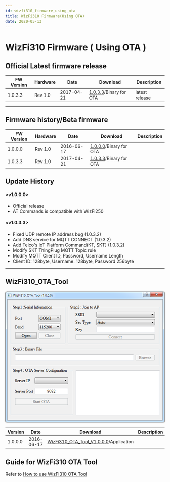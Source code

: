 ```yaml
---
id: wizfi310_firmware_using_ota
title: WizFi310 Firmware(Using OTA)
date: 2020-05-13
---
```


# WizFi310 Firmware ( Using OTA )

## Official Latest firmware release



| FW Version | Hardware | Date       | Download                                                                            | Description    |
| ---------- | -------- | ---------- | ----------------------------------------------------------------------------------- | -------------- |
| 1.0.3.3    | Rev 1.0  | 2017-04-21 | [1.0.3.3](/img/products/wizfi310/wizfi310firmware_ota/ota_v1_0_3_3.zip)/Binary for OTA | latest release |



-----

## Firmware history/Beta firmware

| FW Version | Hardware | Date       | Download                                                                            | Description |
| ---------- | -------- | ---------- | ----------------------------------------------------------------------------------- | ----------- |
| 1.0.0.0    | Rev 1.0  | 2016-06-17 | [1.0.0.0](/img/products/wizfi310/wizfi310firmware_ota/ota_v1_0_0_0.zip)/Binary for OTA |             |
| 1.0.3.3    | Rev 1.0  | 2017-04-21 | [1.0.3.3](/img/products/wizfi310/wizfi310firmware_ota/ota_v1_0_3_3.zip)/Binary for OTA |             |

## Update History

#### \<v1.0.0.0\>

  - Official release
  - AT Commands is compatible with WizFi250

#### \<v1.0.3.3\>

  - Fixed UDP remote IP address bug (1.0.3.2)
  - Add DNS service for MQTT CONNECT (1.0.3.2)
  - Add Telco's IoT Platform Command(KT, SKT) (1.0.3.2)
  - Modify SKT ThingPlug MQTT Topic rule
  - Modify MQTT Client ID, Password, Username Length
  - Client ID: 128byte, Username: 128byte, Password 256byte

-----

## WizFi310\_OTA\_Tool

![](/img/products/wizfi310/wizfi310firmware_ota/ota_7.png)

| Version | Date       | Download                                                                                                             | Description |
| ------- | ---------- | -------------------------------------------------------------------------------------------------------------------- | ----------- |
| 1.0.0.0 | 2016-06-17 | [WizFi310\_OTA\_Tool\_V1.0.0.0](/img/products/wizfi310/wizfi310firmware_ota/wizfi310_ota_tool_v1.0.0.0.zip)/Application |             |

## Guide for WizFi310 OTA Tool

Refer to [How to use WizFi310 OTA
Tool](/products/wizfi310/wizfi310pg/ota)
